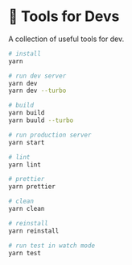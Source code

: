 # 🧰 Tools for Devs

A collection of useful tools for dev.

```bash
# install
yarn

# run dev server
yarn dev
yarn dev --turbo

# build
yarn build
yarn buuld --turbo

# run production server
yarn start

# lint
yarn lint

# prettier
yarn prettier

# clean
yarn clean

# reinstall
yarn reinstall

# run test in watch mode
yarn test
```
